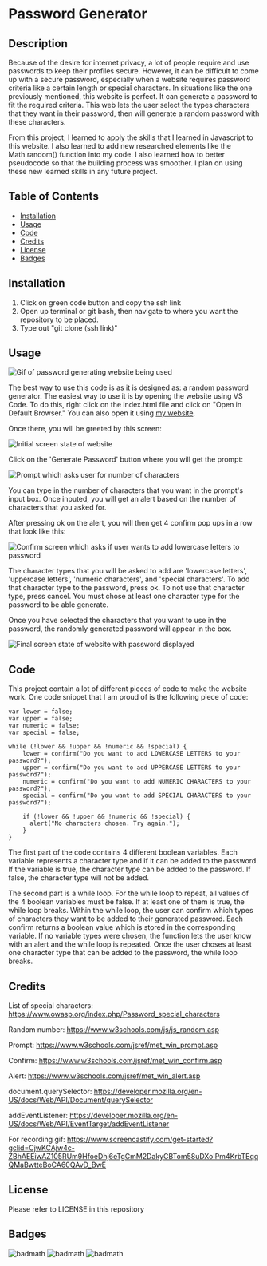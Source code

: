 # Password Generator

## Description

Because of the desire for internet privacy, a lot of people require and use passwords to keep their profiles secure. However, it can be difficult to come up with a secure password, especially when a website requires password criteria like a certain length or special characters. In situations like the one previously mentioned, this website is perfect. It can generate a password to fit the required criteria. This web lets the user select the types characters that they want in their password, then will generate a random password with these characters. 

From this project, I learned to apply the skills that I learned in Javascript to this website. I also learned to add new researched elements like the Math.random() function into my code. I also learned how to better pseudocode so that the building process was smoother. I plan on using these new learned skills in any future project.  

## Table of Contents

- [Installation](#installation)
- [Usage](#usage)
- [Code](#code)
- [Credits](#credits)
- [License](#license)
- [Badges](#badges)

## Installation

1. Click on green code button and copy the ssh link
2. Open up terminal or git bash, then navigate to where you want the repository to be placed.
3. Type out "git clone (ssh link)"

## Usage

![Gif of password generating website being used](./assets/images/password-generator.gif)

The best way to use this code is as it is designed as: a random password generator. The easiest way to use it is by opening the website using VS Code. To do this, right click on the index.html file and click on "Open in Default Browser." You can also open it using [my website](https://angellyn218.github.io/password-generator/).

Once there, you will be greeted by this screen:

![Initial screen state of website](./assets/images/initial-screen.png)

Click on the 'Generate Password' button where you will get the prompt:

![Prompt which asks user for number of characters](./assets/images/number-prompt.png)

You can type in the number of characters that you want in the prompt's input box. Once inputed, you will get an alert based on the number of characters that you asked for. 

After pressing ok on the alert, you will then get 4 confirm pop ups in a row that look like this:

![Confirm screen which asks if user wants to add lowercase letters to password](./assets/images/confirm-character.png)

The character types that you will be asked to add are 'lowercase letters', 'uppercase letters', 'numeric characters', and 'special characters'. To add that character type to the password, press ok. To not use that character type, press cancel. You must chose at least one character type for the password to be able generate.

Once you have selected the characters that you want to use in the password, the randomly generated password will appear in the box.

![Final screen state of website with password displayed](./assets/images/final-screen.png)

## Code

This project contain a lot of different pieces of code to make the website work. One code snippet that I am proud of is the following piece of code:

```
var lower = false;
var upper = false;
var numeric = false;
var special = false;

while (!lower && !upper && !numeric && !special) {
    lower = confirm("Do you want to add LOWERCASE LETTERS to your password?");
    upper = confirm("Do you want to add UPPERCASE LETTERS to your password?");
    numeric = confirm("Do you want to add NUMERIC CHARACTERS to your password?");
    special = confirm("Do you want to add SPECIAL CHARACTERS to your password?");
    
    if (!lower && !upper && !numeric && !special) {
      alert("No characters chosen. Try again.");
    }
}
```
The first part of the code contains 4 different boolean variables. Each variable represents a character type and if it can be added to the password. If the variable is true, the character type can be added to the password. If false, the character type will not be added. 

The second part is a while loop. For the while loop to repeat, all values of the 4 boolean variables must be false. If at least one of them is true, the while loop breaks. Within the while loop, the user can confirm which types of characters they want to be added to their generated password. Each confirm returns a boolean value which is stored in the corresponding variable. If no variable types were chosen, the function lets the user know with an alert and the while loop is repeated. Once the user choses at least one character type that can be added to the password, the while loop breaks.

## Credits

List of special characters: https://www.owasp.org/index.php/Password_special_characters

Random number: https://www.w3schools.com/js/js_random.asp

Prompt: https://www.w3schools.com/jsref/met_win_prompt.asp

Confirm: https://www.w3schools.com/jsref/met_win_confirm.asp

Alert: https://www.w3schools.com/jsref/met_win_alert.asp

document.querySelector: https://developer.mozilla.org/en-US/docs/Web/API/Document/querySelector

addEventListener: https://developer.mozilla.org/en-US/docs/Web/API/EventTarget/addEventListener

For recording gif: https://www.screencastify.com/get-started?gclid=CjwKCAjw4c-ZBhAEEiwAZ105RUm9HfoeDhj6eTgCmM2DakyCBTom58uDXoIPm4KrbTEqqQMaBwtteBoCA60QAvD_BwE

## License

Please refer to LICENSE in this repository

## Badges

![badmath](https://img.shields.io/github/repo-size/Angellyn218/password-generator?style=plastic)
![badmath](https://img.shields.io/github/license/Angellyn218/password-generator?style=plastic)
![badmath](https://img.shields.io/github/languages/top/Angellyn218/password-generator?style=plastic)


